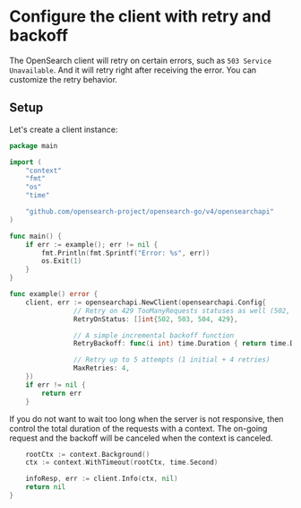 # Configure the client with retry and backoff

The OpenSearch client will retry on certain errors, such as `503 Service Unavailable`. And it will retry right after receiving the error. You can customize the retry behavior.

## Setup

Let's create a client instance:

```go
package main

import (
	"context"
	"fmt"
	"os"
	"time"

	"github.com/opensearch-project/opensearch-go/v4/opensearchapi"
)

func main() {
	if err := example(); err != nil {
		fmt.Println(fmt.Sprintf("Error: %s", err))
		os.Exit(1)
	}
}

func example() error {
	client, err := opensearchapi.NewClient(opensearchapi.Config{
                // Retry on 429 TooManyRequests statuses as well (502, 503, 504 are default values)
                RetryOnStatus: []int{502, 503, 504, 429},

                // A simple incremental backoff function
                RetryBackoff: func(i int) time.Duration { return time.Duration(i) * 100 * time.Millisecond },

                // Retry up to 5 attempts (1 initial + 4 retries)
                MaxRetries: 4,
	})
	if err != nil {
		return err
	}
```

If you do not want to wait too long when the server is not responsive, then control the total duration of the requests with a context. The on-going request and the backoff will be canceled when the context is canceled.

```go
	rootCtx := context.Background()
	ctx := context.WithTimeout(rootCtx, time.Second)

	infoResp, err := client.Info(ctx, nil)
	return nil
}
```
